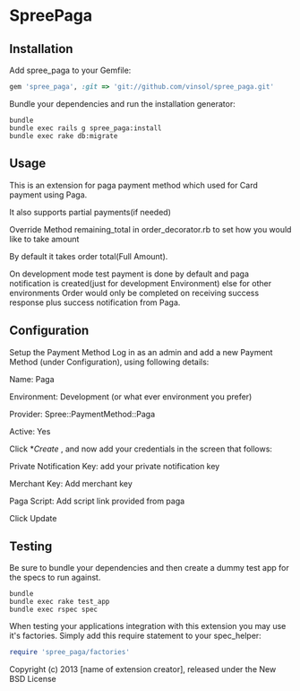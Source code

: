 SpreePaga
=========

Installation
------------

Add spree_paga to your Gemfile:

```ruby
gem 'spree_paga', :git => 'git://github.com/vinsol/spree_paga.git'
```

Bundle your dependencies and run the installation generator:

```shell
bundle
bundle exec rails g spree_paga:install
bundle exec rake db:migrate
```


Usage
-------
This is an extension for paga payment method which used for Card payment using Paga.

It also supports partial payments(if needed)

Override Method remaining_total in order_decorator.rb to set how you would like to take amount

By default it takes order total(Full Amount).

On development mode test payment is done by default and paga notification is created(just for development Environment) else for other environments Order would only be completed on receiving success response plus success notification from Paga. 


Configuration
----------------

Setup the Payment Method
Log in as an admin and add a new Payment Method (under Configuration), using following details:

Name: Paga

Environment: Development (or what ever environment you prefer)

Provider: Spree::PaymentMethod::Paga

Active: Yes

Click **Create* , and now add your credentials in the screen that follows:


Private Notification Key: add your private notification key

Merchant Key: Add merchant key

Paga Script: Add script link provided from paga

Click Update


Testing
-------

Be sure to bundle your dependencies and then create a dummy test app for the specs to run against.

```shell
bundle
bundle exec rake test_app
bundle exec rspec spec
```

When testing your applications integration with this extension you may use it's factories.
Simply add this require statement to your spec_helper:

```ruby
require 'spree_paga/factories'
```

Copyright (c) 2013 [name of extension creator], released under the New BSD License
